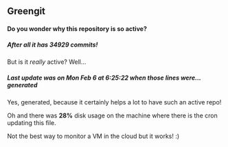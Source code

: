 ## Greengit

#### Do you wonder why this repository is so active?

##### After all it has 34929 commits!

But is it *really* active? Well...

##### Last update was on Mon Feb 6 at 6:25:22 when those lines were... generated

Yes, generated, because it certainly helps a lot to have such an active repo!

Oh and there was **28%** disk usage on the machine
where there is the cron updating this file.

Not the best way to monitor a VM in the cloud but it works! :)
